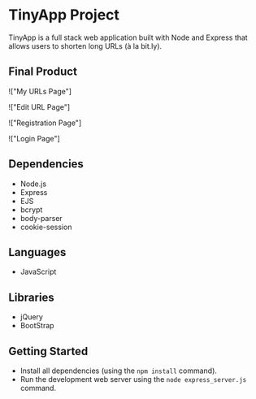 # TinyApp Project

TinyApp is a full stack web application built with Node and Express that allows users to shorten long URLs (à la bit.ly).

## Final Product

!["My URLs Page"]

!["Edit URL Page"]

!["Registration Page"]

!["Login Page"]

## Dependencies

- Node.js
- Express
- EJS
- bcrypt
- body-parser
- cookie-session

## Languages

- JavaScript

## Libraries

- jQuery
- BootStrap

## Getting Started

- Install all dependencies (using the `npm install` command).
- Run the development web server using the `node express_server.js` command.